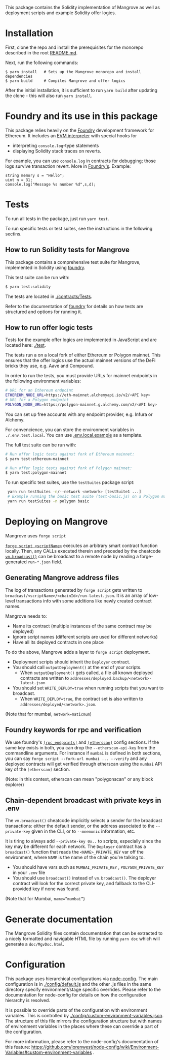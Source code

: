 This package contains the Solidity implementation of Mangrove as well as deployment scripts and example Solidity offer logics.

# Installation

First, clone the repo and install the prerequisites for the monorepo described in the root [README.md](../../README.md).

Next, run the following commands:

```shell
$ yarn install   # Sets up the Mangrove monorepo and install dependencies
$ yarn build     # Compiles Mangrove and offer logics
```

After the initial installation, it is sufficient to run `yarn build` after updating the clone - this will also run `yarn install`.

# Foundry and its use in this package

This package relies heavily on the [Foundry](https://book.getfoundry.sh/) development framework for Ethereum. It includes an [EVM interpreter](https://github.com/gakonst/ethers-rs) with special hooks for

- interpreting `console.log`-type statements
- displaying Solidity stack traces on reverts.

For example, you can use `console.log` in contracts for debugging; those logs survive transaction revert. More in [Foundry's](https://book.getfoundry.sh/reference/forge-std/console-log?highlight=console#console-logging). Example:

```
string memory s = "Hello";
uint n = 31;
console.log("Message %s number %d",s,d);
```

# Tests

To run all tests in the package, just run `yarn test`.

To run specific tests or test suites, see the instructions in the following sectins.

## How to run Solidity tests for Mangrove

This package contains a comprehensive test suite for Mangrove, implemented in Solidity using [foundry](https://book.getfoundry.sh/index.html).

This test suite can be run with:

```bash
$ yarn test:solidity
```

The tests are located in [./contracts/Tests](./contracts/Tests).

Refer to the documentation of [foundry](https://book.getfoundry.sh/index.html) for details on how tests are structured and options for running it.

## How to run offer logic tests

Tests for the example offer logics are implemented in JavaScript and are located here: [./test](./test).

The tests run a on a local fork of either Ethereum or Polygon mainnet. This ensures that the offer logics use the actual mainnet versions of the DeFi bricks they use, e.g. Aave and Compound.

In order to run the tests, you must provide URLs for mainnet endpoints in the following environment variables:

```bash
# URL for an Ethereum endpoint
ETHEREUM_NODE_URL=https://eth-mainnet.alchemyapi.io/v2/<API key>
# URL for a Polygon endpoint
POLYGON_NODE_URL=https://polygon-mainnet.g.alchemy.com/v2/<API key>
```

You can set up free accounts with any endpoint provider, e.g. Infura or Alchemy.

For convencience, you can store the environment variables in `./.env.test.local`. You can use [.env.local.example](.env.local.example) as a template.

The full test suite can be run with:

```bash
# Run offer logic tests against fork of Ethereum mainnet:
$ yarn test:ethereum-mainnet

# Run offer logic tests against fork of Polygon mainnet:
$ yarn test:polygon-mainnet
```

To run specific test suites, use the `testSuites` package script:

```bash
 yarn run testSuites -n/--network <network> [testSuite1 ...]
 # Example running the basic test suite (test-basic.js) on a Polygon mainnet fork:
 yarn run testSuites -n polygon basic
```

# Deploying on Mangrove

Mangrove uses `forge script`

[`forge script <scriptName>`](https://book.getfoundry.sh/reference/forge/forge-script) executes an arbitrary smart contract function locally. Then, any CALLs executed therein and preceded by the cheatcode [`vm.broadcast()`](https://book.getfoundry.sh/cheatcodes/broadcast) can be broadcast to a remote node by reading a forge-generated `run-*.json` field.

## Generating Mangrove address files

The log of transactions generated by `forge script` gets written to `broadcast/<scriptName>/<chainId>/run-latest.json`. It is an array of low-level transactions info with some additions like newly created contract names.

Mangrove needs to:

- Name its contract (multiple instances of the same contract may be deployed)
- Ignore script names (different scripts are used for different networks)
- Have all its deployed contracts in one place

To do the above, Mangrove adds a layer to `forge script` deployment.

- Deployment scripts should inherit the `Deployer` contract.
- You should call `outputDeployment()` at the end of your scripts.
  - When `outputDeployment()` gets called, a file all known deployed contracts are written to `addresses/deployed.backup/<network>-latest.json`
- You should set `WRITE_DEPLOY=true` when running scripts that you want to broadcast.
  - When `WRITE_DEPLOY=true`, the contract set is also written to `addresses/deployed/<network>.json`.

(Note that for mumbai, `network=maticmum`)

## Foundry keywords for rpc and verification

We use foundry's [`[rpc_endpoints]`](https://book.getfoundry.sh/cheatcodes/rpc#examples) and [`[etherscan]`](https://book.getfoundry.sh/reference/config/etherscan?highlight=etherscan#etherscan) config sections. If the same key exists in both, you can drop the `--etherscan-api-key` from the commandline arguments. For instance if `mumbai` is defined in both sections, you can say `forge script --fork-url mumbai ... --verify` and any deployed contracts will get verified through etherscan using the `mumbai` API key of the `[etherscan]` section.

(Note: in this context, etherscan can mean "polygonscan" or any block explorer)

## Chain-dependent broadcast with private keys in .env

The `vm.broadcast()` cheatcode implicitly selects a sender for the broadcast transactions: either the default sender, or the address associated to the `--private-key` given in the CLI, or to `--mnemonic` information, etc.

It is tiring to always add `--private-key 0x..` to scripts, especially since the key may be different for each network. The `Deployer` contract has a `broadcast()` function that reads the `<NAME>_PRIVATE_KEY` var off the environment, where `NAME` is the name of the chain you're talking to.

- You should have vars such as `MUMBAI_PRIVATE_KEY` , `POLYGON_PRIVATE_KEY` in your `.env` file
- You should use `broadcast()` instead of `vm.broadcast()`. The deployer contract will look for the correct private key, and fallback to the CLI-provided key if none was found.

(Note that for Mumbai, `name=”mumbai”`)

# Generate documentation

The Mangrove Solidity files contain documentation that can be extracted to a nicely formatted and navigable HTML file by running `yarn doc` which will generate a `doc/MgvDoc.html`.

# Configuration

This package uses hierarchical configurations via [node-config](https://github.com/lorenwest/node-config). The main configuration is in [./config/default.js](./config/default.js) and the other .js files in the same directory specify environment/stage specific overrides. Please refer to the documentation for node-config for details on how the configuration hierarchy is resolved.

It is possible to override parts of the configuration with environment variables. This is controlled by [./config/custom-environment-variables.json](./config/custom-environment-variables.json). The structure of this file mirrors the configuration structure but with names of environment variables in the places where these can override a part of the configuration.

For more information, please refer to the node-config's documentation of this feature: https://github.com/lorenwest/node-config/wiki/Environment-Variables#custom-environment-variables .
